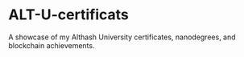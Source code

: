 # ALT-U-certificats
A showcase of my Althash University certificates, nanodegrees, and blockchain achievements.
